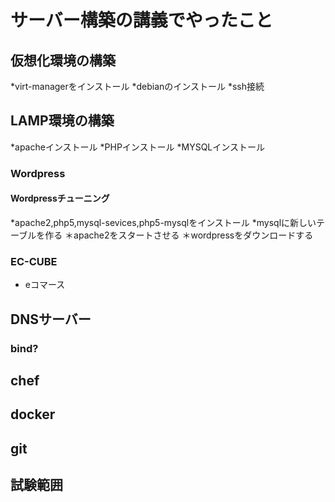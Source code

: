 サーバー構築の講義でやったこと
==================================

## 仮想化環境の構築
*virt-managerをインストール
*debianのインストール
*ssh接続
## LAMP環境の構築
*apacheインストール
*PHPインストール
*MYSQLインストール
### Wordpress

#### Wordpressチューニング
*apache2,php5,mysql-sevices,php5-mysqlをインストール
*mysqlに新しいテーブルを作る
＊apache2をスタートさせる
＊wordpressをダウンロードする

### EC-CUBE
* eコマース

## DNSサーバー

### bind?

## chef

## docker

## git

## 試験範囲

